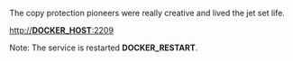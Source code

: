 The copy protection pioneers were really creative and lived the jet set life.

[http://__DOCKER_HOST__:2209](http://__DOCKER_HOST__:2209)

Note: The service is restarted __DOCKER_RESTART__.